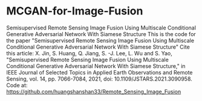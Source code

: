 # MCGAN-for-Image-Fusion
Semisupervised Remote Sensing Image Fusion Using Multiscale Conditional Generative Adversarial Network With Siamese Structure
This is the code for the paper "Semisupervised Remote Sensing Image Fusion Using Multiscale Conditional Generative Adversarial Network With Siamese Structure" Cite this article: X. Jin, S. Huang, Q. Jiang, S. -J. Lee, L. Wu and S. Yao, "Semisupervised Remote Sensing Image Fusion Using Multiscale Conditional Generative Adversarial Network With Siamese Structure," in IEEE Journal of Selected Topics in Applied Earth Observations and Remote Sensing, vol. 14, pp. 7066-7084, 2021, doi: 10.1109/JSTARS.2021.3090958.
Code at: https://github.com/huangshanshan33/Remote_Sensing_Image_Fusion
